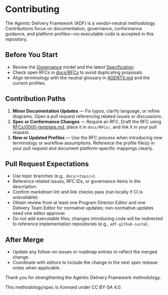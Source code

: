 # Contributing

The Agentic Delivery Framework (ADF) is a vendor-neutral methodology. Contributions focus on documentation, governance, conformance guidance, and platform profiles—no executable code is accepted in this repository.

## Before You Start
- Review the [Governance](GOVERNANCE.md) model and the latest [Specification](specs/spec.v0.2.1.md).
- Check open RFCs in [docs/RFCs](RFCs/README.md) to avoid duplicating proposals.
- Align terminology with the neutral glossary in [AGENTS.md](../AGENTS.md) and the current profiles.

## Contribution Paths
1. **Minor Documentation Updates** — Fix typos, clarify language, or refine diagrams. Open a pull request referencing related issues or discussions.
2. **Spec or Conformance Changes** — Require an RFC. Draft the RFC using [RFCs/0000-template.md](RFCs/0000-template.md), place it in `docs/RFCs/`, and link it in your pull request.
3. **New or Updated Profiles** — Use the RFC process when introducing new terminology or workflow assumptions. Reference the profile file(s) in your pull request and document platform-specific mappings clearly.

## Pull Request Expectations
- Use topic branches (e.g., `docs/<topic>`).
- Reference related issues, RFC IDs, or governance items in the description.
- Confirm markdown lint and link checks pass (run locally if CI is unavailable).
- Obtain review from at least one Program Director Editor and one Delivery Team Editor for normative updates; non-normative updates need one editor approval.
- Do not add executable files; changes introducing code will be redirected to reference implementation repositories (e.g., `adf-github-suite`).

## After Merge
- Update any follow-on issues or roadmap entries to reflect the merged change.
- Coordinate with editors to include the change in the next spec release notes when applicable.

Thank you for strengthening the Agentic Delivery Framework methodology.

This methodology/spec is licensed under CC BY-SA 4.0.

